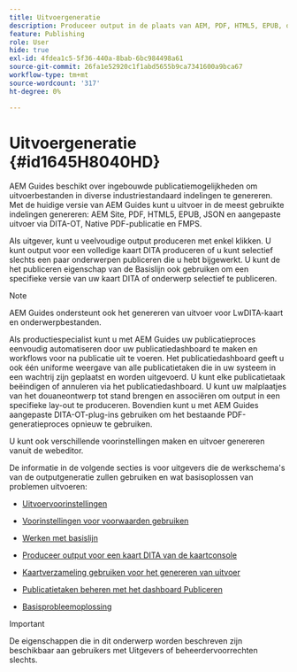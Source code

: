 ```yaml
---
title: Uitvoergeneratie
description: Produceer output in de plaats van AEM, PDF, HTML5, EPUB, douane, en JSON door stop-ins DITA-OT, de Inheemse publicatie van PDF, en FMPS in AEM Guides.
feature: Publishing
role: User
hide: true
exl-id: 4fdea1c5-5f36-440a-8bab-6bc984498a61
source-git-commit: 26fa1e52920c1f1abd5655b9ca7341600a9bca67
workflow-type: tm+mt
source-wordcount: '317'
ht-degree: 0%

---
```


# Uitvoergeneratie {#id1645H8040HD}

AEM Guides beschikt over ingebouwde publicatiemogelijkheden om uitvoerbestanden in diverse industriestandaard indelingen te genereren. Met de huidige versie van AEM Guides kunt u uitvoer in de meest gebruikte indelingen genereren: AEM Site, PDF, HTML5, EPUB, JSON en aangepaste uitvoer via DITA-OT, Native PDF-publicatie en FMPS.

Als uitgever, kunt u veelvoudige output produceren met enkel klikken. U kunt output voor een volledige kaart DITA produceren of u kunt selectief slechts een paar onderwerpen publiceren die u hebt bijgewerkt. U kunt de het publiceren eigenschap van de Basislijn ook gebruiken om een specifieke versie van uw kaart DITA of onderwerp selectief te publiceren.

>[!NOTE]
>
> AEM Guides ondersteunt ook het genereren van uitvoer voor LwDITA-kaart en onderwerpbestanden.

Als productiespecialist kunt u met AEM Guides uw publicatieproces eenvoudig automatiseren door uw publicatiedashboard te maken en workflows voor na publicatie uit te voeren. Het publicatiedashboard geeft u ook één uniforme weergave van alle publicatietaken die in uw systeem in een wachtrij zijn geplaatst en worden uitgevoerd. U kunt elke publicatietaak beëindigen of annuleren via het publicatiedashboard. U kunt uw malplaatjes van het douaneontwerp tot stand brengen en associëren om output in een specifieke lay-out te produceren. Bovendien kunt u met AEM Guides aangepaste DITA-OT-plug-ins gebruiken om het bestaande PDF-generatieproces opnieuw te gebruiken.

U kunt ook verschillende voorinstellingen maken en uitvoer genereren vanuit de webeditor.

De informatie in de volgende secties is voor uitgevers die de werkschema&#39;s van de outputgeneratie zullen gebruiken en wat basisoplossen van problemen uitvoeren:

- [Uitvoervoorinstellingen](generate-output-understand-presets.md#)

- [Voorinstellingen voor voorwaarden gebruiken](generate-output-use-condition-presets.md#)

- [Werken met basislijn](generate-output-use-baseline-for-publishing.md#)

- [Produceer output voor een kaart DITA van de kaartconsole](generate-output-for-a-dita-map.md#)

- [Kaartverzameling gebruiken voor het genereren van uitvoer](generate-output-use-map-collection-output-generation.md#)

- [Publicatietaken beheren met het dashboard Publiceren](generate-output-publish-dashboard.md#)

- [Basisprobleemoplossing](generate-output-basic-troubleshooting.md#)


>[!IMPORTANT]
>
> De eigenschappen die in dit onderwerp worden beschreven zijn beschikbaar aan gebruikers met Uitgevers of beheerdervoorrechten slechts.
